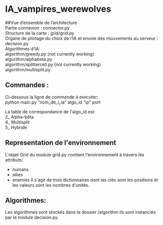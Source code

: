 # IA_vampires_werewolves

##Vue d’ensemble de l’architecture  
Partie connexion : connector.py  
Structure de la carte : grid/grid.py  
Organe de pilotage du choix de l’IA et envoie des mouvements au serveur : decision.py  
Algorithmes d’IA:  
algorithm/greedy.py (not currently working)  
algorithm/alphabeta.py  
algorithm/splittercell.py  (not currently working)  
algorithm/multisplit.py  

## Commandes :
Ci-dessous la ligne de commande à executer:  
python main.py "nom_de_l_ia" algo_id "ip" port

La table de correspondance de l'algo_id est:  
2_ Alpha-bêta  
4_ Multisplit  
5_ Hybride

## Representation de l'environnement
L'objet Grid du module grid.py contient l'environnement à travers les attributs:  
- humans
- allies
- enemies
Il s'agit de trois dictionnaires dont les clés sont les positions et les valeurs sont les nombres d'unités.

## Algorithmes:
Les algorithmes sont stockés dans le dossier /algorithm ils sont instanciés par le module decision.py.
